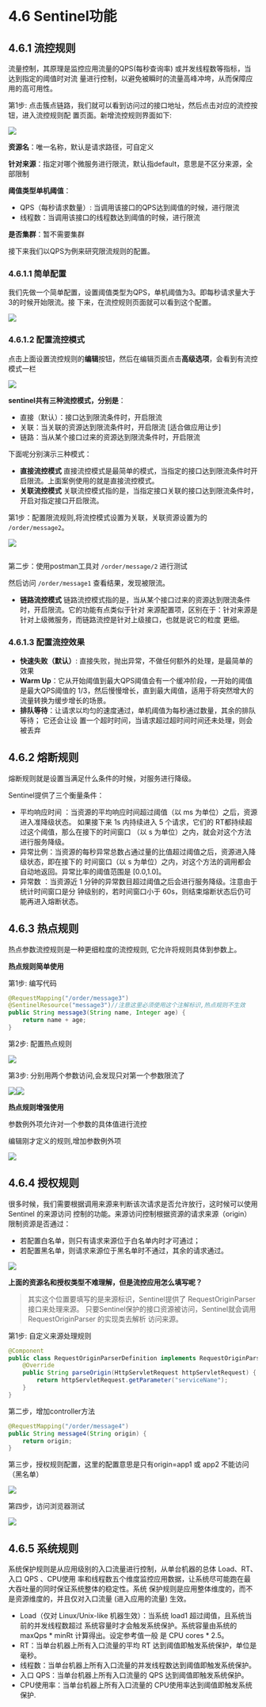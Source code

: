 # 4.6 Sentinel功能

## 4.6.1 流控规则

流量控制，其原理是监控应用流量的QPS(每秒查询率) 或并发线程数等指标，当达到指定的阈值时对流 量进行控制，以避免被瞬时的流量高峰冲垮，从而保障应用的高可用性。&#x20;

第1步: 点击簇点链路，我们就可以看到访问过的接口地址，然后点击对应的流控按钮，进入流控规则配 置页面。新增流控规则界面如下:

![](<../.gitbook/assets/image (13) (1).png>)

**资源名**：唯一名称，默认是请求路径，可自定义&#x20;

**针对来源**：指定对哪个微服务进行限流，默认指default，意思是不区分来源，全部限制&#x20;

**阈值类型单机阈值**：

* QPS（每秒请求数量）: 当调用该接口的QPS达到阈值的时候，进行限流
* 线程数：当调用该接口的线程数达到阈值的时候，进行限流

**是否集群**：暂不需要集群&#x20;

接下来我们以QPS为例来研究限流规则的配置。

### 4.6.1.1 简单配置

我们先做一个简单配置，设置阈值类型为QPS，单机阈值为3。即每秒请求量大于3的时候开始限流。接 下来，在流控规则页面就可以看到这个配置。

![](<../.gitbook/assets/image (56) (1) (1).png>)

### 4.6.1.2 配置流控模式

点击上面设置流控规则的**编辑**按钮，然后在编辑页面点击**高级选项**，会看到有流控模式一栏

![](<../.gitbook/assets/image (42) (1).png>)

**sentinel共有三种流控模式，分别是**：&#x20;

* 直接（默认）：接口达到限流条件时，开启限流
* 关联：当关联的资源达到限流条件时，开启限流 \[适合做应用让步]
* 链路：当从某个接口过来的资源达到限流条件时，开启限流

下面呢分别演示三种模式：

* **直接流控模式** 直接流控模式是最简单的模式，当指定的接口达到限流条件时开启限流。上面案例使用的就是直接流控模式。&#x20;
* **关联流控模式** 关联流控模式指的是，当指定接口关联的接口达到限流条件时，开启对指定接口开启限流。

第1步：配置限流规则,将流控模式设置为关联，关联资源设置为的 `/order/message2`。

![](<../.gitbook/assets/image (22).png>)

<img src="../.gitbook/assets/image (53).png" alt="" data-size="original">

第二步：使用postman工具对 `/order/message/2` 进行测试

然后访问 `/order/message1` 查看结果，发现被限流。

* **链路流控模式** 链路流控模式指的是，当从某个接口过来的资源达到限流条件时，开启限流。它的功能有点类似于针对 来源配置项，区别在于：针对来源是针对上级微服务，而链路流控是针对上级接口，也就是说它的粒度 更细。

### 4.6.1.3 配置流控效果

* **快速失败（默认）**: 直接失败，抛出异常，不做任何额外的处理，是最简单的效果
* **Warm Up**：它从开始阈值到最大QPS阈值会有一个缓冲阶段，一开始的阈值是最大QPS阈值的 1/3，然后慢慢增长，直到最大阈值，适用于将突然增大的流量转换为缓步增长的场景。
* **排队等待**：让请求以均匀的速度通过，单机阈值为每秒通过数量，其余的排队等待； 它还会让设 置一个超时时间，当请求超过超时间时间还未处理，则会被丢弃

## 4.6.2 熔断规则

熔断规则就是设置当满足什么条件的时候，对服务进行降级。

Sentinel提供了三个衡量条件：&#x20;

* 平均响应时间 ：当资源的平均响应时间超过阈值（以 ms 为单位）之后，资源进入准降级状态。 如果接下来 1s 内持续进入 5 个请求，它们的 RT都持续超过这个阈值，那么在接下的时间窗口 （以 s 为单位）之内，就会对这个方法进行服务降级。
* 异常比例：当资源的每秒异常总数占通过量的比值超过阈值之后，资源进入降级状态，即在接下的 时间窗口（以 s 为单位）之内，对这个方法的调用都会自动地返回。异常比率的阈值范围是 \[0.0,1.0]。
* 异常数 ：当资源近 1 分钟的异常数目超过阈值之后会进行服务降级。注意由于统计时间窗口是分 钟级别的，若时间窗口小于 60s，则结束熔断状态后仍可能再进入熔断状态。

## 4.6.3 热点规则

热点参数流控规则是一种更细粒度的流控规则, 它允许将规则具体到参数上。&#x20;

**热点规则简单使用**&#x20;

第1步: 编写代码

```java
@RequestMapping("/order/message3")
@SentinelResource("message3")//注意这里必须使用这个注解标识,热点规则不生效
public String message3(String name, Integer age) {
    return name + age;
}
```

第2步: 配置热点规则

![](<../.gitbook/assets/image (47) (1).png>)

第3步: 分别用两个参数访问,会发现只对第一个参数限流了

![](<../.gitbook/assets/image (5) (1).png>)![](<../.gitbook/assets/image (14).png>)

**热点规则增强使用**

参数例外项允许对一个参数的具体值进行流控

编辑刚才定义的规则,增加参数例外项

![](<../.gitbook/assets/image (11) (1) (1).png>)

## 4.6.4 授权规则

很多时候，我们需要根据调用来源来判断该次请求是否允许放行，这时候可以使用 Sentinel 的来源访问 控制的功能。来源访问控制根据资源的请求来源（origin）限制资源是否通过：&#x20;

* 若配置白名单，则只有请求来源位于白名单内时才可通过；
* 若配置黑名单，则请求来源位于黑名单时不通过，其余的请求通过。

![](<../.gitbook/assets/image (36) (1).png>)

**上面的资源名和授权类型不难理解，但是流控应用怎么填写呢？**

> 其实这个位置要填写的是来源标识，Sentinel提供了 RequestOriginParser 接口来处理来源。 只要Sentinel保护的接口资源被访问，Sentinel就会调用 RequestOriginParser 的实现类去解析 访问来源。

第1步: 自定义来源处理规则

```java
@Component
public class RequestOriginParserDefinition implements RequestOriginParser {
    @Override
    public String parseOrigin(HttpServletRequest httpServletRequest) {
        return httpServletRequest.getParameter("serviceName");
    }
}
```

第二步，增加controller方法

```java
@RequestMapping("/order/message4")
public String message4(String origin) {
    return origin;
}
```

第三步，授权规则配置，这里的配置意思是只有origin=app1 或 app2 不能访问（黑名单）

![](<../.gitbook/assets/image (48).png>)

第四步，访问浏览器测试

&#x20;![](<../.gitbook/assets/image (57).png>)

## 4.6.5 系统规则

系统保护规则是从应用级别的入口流量进行控制，从单台机器的总体 Load、RT、入口 QPS 、CPU使用 率和线程数五个维度监控应用数据，让系统尽可能跑在最大吞吐量的同时保证系统整体的稳定性。系统 保护规则是应用整体维度的，而不是资源维度的，并且仅对入口流量 (进入应用的流量) 生效。

* Load（仅对 Linux/Unix-like 机器生效）：当系统 load1 超过阈值，且系统当前的并发线程数超过 系统容量时才会触发系统保护。系统容量由系统的 maxQps \* minRt 计算得出。设定参考值一般 是 CPU cores \* 2.5。
* RT：当单台机器上所有入口流量的平均 RT 达到阈值即触发系统保护，单位是毫秒。
* 线程数：当单台机器上所有入口流量的并发线程数达到阈值即触发系统保护。
* 入口 QPS：当单台机器上所有入口流量的 QPS 达到阈值即触发系统保护。
* CPU使用率：当单台机器上所有入口流量的 CPU使用率达到阈值即触发系统保护.


